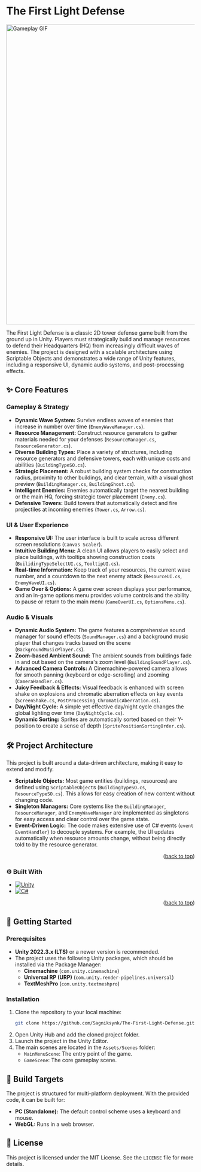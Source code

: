 # The First Light Defense

<img src="Assets/FLD.gif" alt="Gameplay GIF" width="800"/>

The First Light Defense is a classic 2D tower defense game built from the ground up in Unity. Players must strategically build and manage resources to defend their Headquarters (HQ) from increasingly difficult waves of enemies. The project is designed with a scalable architecture using Scriptable Objects and demonstrates a wide range of Unity features, including a responsive UI, dynamic audio systems, and post-processing effects.

## ✨ Core Features

### Gameplay & Strategy
* **Dynamic Wave System:** Survive endless waves of enemies that increase in number over time (`EnemyWaveManager.cs`).
* **Resource Management:** Construct resource generators to gather materials needed for your defenses (`ResourceManager.cs`, `ResourceGenerator.cs`).
* **Diverse Building Types:** Place a variety of structures, including resource generators and defensive towers, each with unique costs and abilities (`BuildingTypeSO.cs`).
* **Strategic Placement:** A robust building system checks for construction radius, proximity to other buildings, and clear terrain, with a visual ghost preview (`BuildingManager.cs`, `BuildingGhost.cs`).
* **Intelligent Enemies:** Enemies automatically target the nearest building or the main HQ, forcing strategic tower placement (`Enemy.cs`).
* **Defensive Towers:** Build towers that automatically detect and fire projectiles at incoming enemies (`Tower.cs`, `Arrow.cs`).

### UI & User Experience
* **Responsive UI:** The user interface is built to scale across different screen resolutions (`Canvas Scaler`).
* **Intuitive Building Menu:** A clean UI allows players to easily select and place buildings, with tooltips showing construction costs (`BuilidingTypeSelectUI.cs`, `TooltipUI.cs`).
* **Real-time Information:** Keep track of your resources, the current wave number, and a countdown to the next enemy attack (`ResourceUI.cs`, `EnemyWaveUI.cs`).
* **Game Over & Options:** A game over screen displays your performance, and an in-game options menu provides volume controls and the ability to pause or return to the main menu (`GameOverUI.cs`, `OptionsMenu.cs`).

### Audio & Visuals
* **Dynamic Audio System:** The game features a comprehensive sound manager for sound effects (`SoundManager.cs`) and a background music player that changes tracks based on the scene (`BackgroundMusicPlayer.cs`).
* **Zoom-based Ambient Sound:** The ambient sounds from buildings fade in and out based on the camera's zoom level (`BuildingSoundPlayer.cs`).
* **Advanced Camera Controls:** A Cinemachine-powered camera allows for smooth panning (keyboard or edge-scrolling) and zooming (`CameraHandler.cs`).
* **Juicy Feedback & Effects:** Visual feedback is enhanced with screen shake on explosions and chromatic aberration effects on key events (`ScreenShake.cs`, `PostProcessing_ChromaticAberration.cs`).
* **Day/Night Cycle:** A simple yet effective day/night cycle changes the global lighting over time (`DayNightCycle.cs`).
* **Dynamic Sorting:** Sprites are automatically sorted based on their Y-position to create a sense of depth (`SpritePositionSortingOrder.cs`).

## 🛠️ Project Architecture

This project is built around a data-driven architecture, making it easy to extend and modify.

* **Scriptable Objects:** Most game entities (buildings, resources) are defined using `ScriptableObject`s (`BuildingTypeSO.cs`, `ResourceTypeSO.cs`). This allows for easy creation of new content without changing code.
* **Singleton Managers:** Core systems like the `BuildingManager`, `ResourceManager`, and `EnemyWaveManager` are implemented as singletons for easy access and clear control over the game state.
* **Event-Driven Logic:** The code makes extensive use of C# events (`event EventHandler`) to decouple systems. For example, the UI updates automatically when resource amounts change, without being directly told to by the resource generator.

<p align="right">(<a href="#readme-top">back to top</a>)</p>



### ⚙️ Built With


* [![Unity][Unity.com]][Unity-url]
* [![C#][CSharp.net]][CSharp-url]


<p align="right">(<a href="#readme-top">back to top</a>)</p>

## 🚀 Getting Started

### Prerequisites
* **Unity 2022.3.x (LTS)** or a newer version is recommended.
* The project uses the following Unity packages, which should be installed via the Package Manager:
    * **Cinemachine** (`com.unity.cinemachine`)
    * **Universal RP (URP)** (`com.unity.render-pipelines.universal`)
    * **TextMeshPro** (`com.unity.textmeshpro`)

### Installation
1.  Clone the repository to your local machine:
    ```bash
    git clone https://github.com/Sagniksynk/The-First-Light-Defense.git
    ```
2.  Open Unity Hub and add the cloned project folder.
3.  Launch the project in the Unity Editor.
4.  The main scenes are located in the `Assets/Scenes` folder:
    * `MainMenuScene`: The entry point of the game.
    * `GameScene`: The core gameplay scene.

## 📱 Build Targets

The project is structured for multi-platform deployment. With the provided code, it can be built for:
* **PC (Standalone):** The default control scheme uses a keyboard and mouse.
* **WebGL:** Runs in a web browser.


## 📄 License

This project is licensed under the MIT License. See the `LICENSE` file for more details.





<!-- MARKDOWN LINKS & IMAGES -->
<!-- https://www.markdownguide.org/basic-syntax/#reference-style-links -->
[contributors-shield]: https://img.shields.io/github/contributors/othneildrew/Best-README-Template.svg?style=for-the-badge
[contributors-url]: https://github.com/othneildrew/Best-README-Template/graphs/contributors
[forks-shield]: https://img.shields.io/github/forks/othneildrew/Best-README-Template.svg?style=for-the-badge
[forks-url]: https://github.com/othneildrew/Best-README-Template/network/members
[stars-shield]: https://img.shields.io/github/stars/othneildrew/Best-README-Template.svg?style=for-the-badge
[stars-url]: https://github.com/othneildrew/Best-README-Template/stargazers
[issues-shield]: https://img.shields.io/github/issues/othneildrew/Best-README-Template.svg?style=for-the-badge
[issues-url]: https://github.com/othneildrew/Best-README-Template/issues
[license-shield]: https://img.shields.io/github/license/othneildrew/Best-README-Template.svg?style=for-the-badge
[license-url]: https://github.com/othneildrew/Best-README-Template/blob/master/LICENSE.txt
[linkedin-shield]: https://img.shields.io/badge/-LinkedIn-black.svg?style=for-the-badge&logo=linkedin&colorB=555
[linkedin-url]: https://linkedin.com/in/othneildrew
[product-screenshot]: images/screenshot.png
[Next.js]: https://img.shields.io/badge/next.js-000000?style=for-the-badge&logo=nextdotjs&logoColor=white
[Next-url]: https://nextjs.org/
[React.js]: https://img.shields.io/badge/React-20232A?style=for-the-badge&logo=react&logoColor=61DAFB
[React-url]: https://reactjs.org/
[Vue.js]: https://img.shields.io/badge/Vue.js-35495E?style=for-the-badge&logo=vuedotjs&logoColor=4FC08D
[Vue-url]: https://vuejs.org/
[Angular.io]: https://img.shields.io/badge/Angular-DD0031?style=for-the-badge&logo=angular&logoColor=white
[Angular-url]: https://angular.io/
[Svelte.dev]: https://img.shields.io/badge/Svelte-4A4A55?style=for-the-badge&logo=svelte&logoColor=FF3E00
[Svelte-url]: https://svelte.dev/
[Laravel.com]: https://img.shields.io/badge/Laravel-FF2D20?style=for-the-badge&logo=laravel&logoColor=white
[Laravel-url]: https://laravel.com
[Bootstrap.com]: https://img.shields.io/badge/Bootstrap-563D7C?style=for-the-badge&logo=bootstrap&logoColor=white
[Bootstrap-url]: https://getbootstrap.com
[JQuery.com]: https://img.shields.io/badge/jQuery-0769AD?style=for-the-badge&logo=jquery&logoColor=white
[JQuery-url]: https://jquery.com 
[Unity.com]: https://img.shields.io/badge/Unity-100000?style=for-the-badge&logo=unity&logoColor=white
[Unity.com]: https://img.shields.io/badge/Unity-100000?style=for-the-badge&logo=unity&logoColor=white
[Unity-url]: https://unity.com/

[CSharp.net]: https://img.shields.io/badge/C%23-239120?style=for-the-badge&logo=c-sharp&logoColor=white
[CSharp-url]: https://learn.microsoft.com/en-us/dotnet/csharp/
